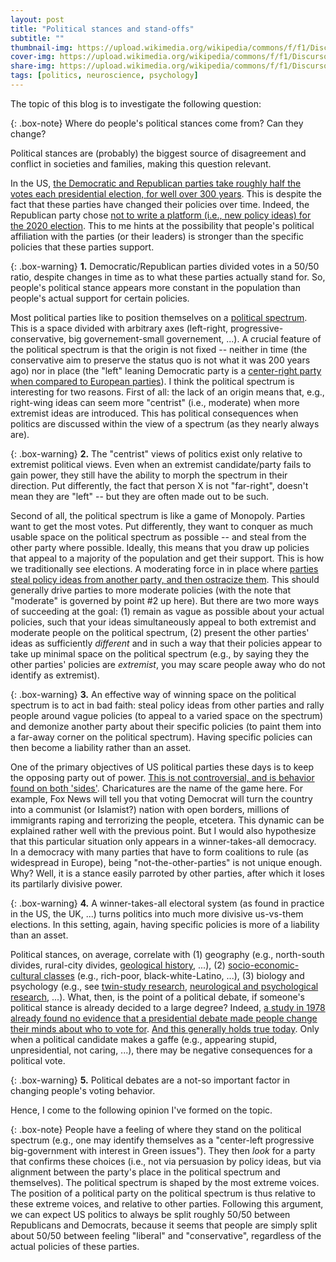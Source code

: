```yaml
---
layout: post
title: "Political stances and stand-offs"
subtitle: ""
thumbnail-img: https://upload.wikimedia.org/wikipedia/commons/f/f1/Discurso_funebre_pericles.PNG
cover-img: https://upload.wikimedia.org/wikipedia/commons/f/f1/Discurso_funebre_pericles.PNG
share-img: https://upload.wikimedia.org/wikipedia/commons/f/f1/Discurso_funebre_pericles.PNG
tags: [politics, neuroscience, psychology]
---
```


The topic of this blog is to investigate the following question:

{: .box-note}
Where do people's political stances come from? Can they change?

Political stances are (probably) the biggest source of disagreement and conflict in societies and families, making this question relevant.

In the US, [the Democratic and Republican parties take roughly half the votes each presidential election, for well over 300 years](https://upload.wikimedia.org/wikipedia/commons/7/76/PartyVotes-Presidents.png). This is despite the fact that these parties have changed their policies over time. Indeed, the Republican party chose [not to write a platform (i.e., new policy ideas) for the 2020 election](https://www.vox.com/2020/8/24/21399396/republican-convention-platform-2020-2016). This to me hints at the possibility that people's political affiliation with the parties (or their leaders) is stronger than the specific policies that these parties support.

{: .box-warning}
**1.** Democratic/Republican parties divided votes in a 50/50 ratio, despite changes in time as to what these parties actually stand for. So, people's political stance appears more constant in the population than people's actual support for certain policies.

Most political parties like to position themselves on a [political spectrum](https://en.wikipedia.org/wiki/Political_spectrum). This is a space divided with arbitrary axes (left-right, progressive-conservative, big governement-small governement, ...). A crucial feature of the political spectrum is that the origin is not fixed -- neither in time (the conservative aim to preserve the status quo is not what it was 200 years ago) nor in place (the "left" leaning Democratic party is a [center-right party when compared to European parties](https://en.wikipedia.org/wiki/Political_spectrum#Historical_origin_of_the_terms)). I think the political spectrum is interesting for two reasons. First of all: the lack of an origin means that, e.g., right-wing ideas can seem more "centrist" (i.e., moderate) when more extremist ideas are introduced. This has political consequences when politics are discussed within the view of a spectrum (as they nearly always are).

{: .box-warning}
**2.** The "centrist" views of politics exist only relative to extremist political views. Even when an extremist candidate/party fails to gain power, they still have the ability to morph the spectrum in their direction. Put differently, the fact that person X is not "far-right", doesn't mean they are "left" -- but they are often made out to be such. 

Second of all, the political spectrum is like a game of Monopoly. Parties want to get the most votes. Put differently, they want to conquer as much usable space on the political spectrum as possible -- and steal from the other party where possible. Ideally, this means that you draw up policies that appeal to a majority of the population and get their support. This is how we traditionally see elections. A moderating force in in place where [parties steal policy ideas from another party, and then ostracize them](https://www.tandfonline.com/doi/full/10.1080/01402382.2017.1332328). This should generally drive parties to more moderate policies (with the note that "moderate" is governed by point \#2 up here). But there are two more ways of succeeding at the goal: (1) remain as vague as possible about your actual policies, such that your ideas simultaneously appeal to both extremist and moderate people on the political spectrum, (2) present the other parties' ideas as sufficiently *different* and in such a way that their policies appear to take up minimal space on the political spectrum (e.g., by saying they the other parties' policies are *extremist*, you may scare people away who do not identify as extremist).

{: .box-warning}
**3.** An effective way of winning space on the political spectrum is to act in bad faith: steal policy ideas from other parties and rally people around vague policies (to appeal to a varied space on the spectrum) and demonize another party about their specific policies (to paint them into a far-away corner on the political spectrum). Having specific policies can then become a liability rather than an asset.

One of the primary objectives of US political parties these days is to keep the opposing party out of power. [This is not controversial, and is behavior found on both 'sides'](https://democracy.psu.edu/poll-report-archive/americans-not-only-divided-but-baffled-by-what-motivates-their-opponents/). Charicatures are the name of the game here. For example, Fox News will tell you that voting Democrat will turn the country into a communist (or Islamist?) nation with open borders, millions of immigrants raping and terrorizing the people, etcetera. This dynamic can be explained rather well with the previous point. But I would also hypothesize that this particular situation only appears in a winner-takes-all democracy. In a democracy with many parties that have to form coalitions to rule (as widespread in Europe), being "not-the-other-parties" is not unique enough. Why? Well, it is a stance easily parroted by other parties, after which it loses its partilarly divisive power.

{: .box-warning}
**4.** A winner-takes-all electoral system (as found in practice in the US, the UK, ...) turns politics into much more divisive us-vs-them elections. In this setting, again, having specific policies is more of a liability than an asset.

Political stances, on average, correlate with (1) geography (e.g., north-south divides, rural-city divides, [geological history](https://www.forbes.com/sites/davidbressan/2020/11/03/how-us-presidential-elections-are-impacted-by-geology/), ...), (2) [socio-economic-cultural classes](https://www.pewresearch.org/politics/2020/06/02/in-changing-u-s-electorate-race-and-education-remain-stark-dividing-lines/) (e.g., rich-poor, black-white-Latino, ...), (3) biology and psychology (e.g., see [twin-study research](https://www.jstor.org/stable/27754535), [neurological and psychological research](https://neuro.psychiatryonline.org/doi/full/10.1176/appi.neuropsych.16030051), ...). What, then, is the point of a political debate, if someone's political stance is already decided to a large degree? Indeed, [a study in 1978 already found no evidence that a presidential debate made people change their minds about who to vote for](https://www.jstor.org/stable/2110467). [And this generally holds true today](https://journalistsresource.org/studies/politics/elections/presidential-debates-effects-research-roundup/). Only when a political candidate makes a gaffe (e.g., appearing stupid, unpresidential, not caring, ...), there may be negative consequences for a political vote.

{: .box-warning}
**5.** Political debates are a not-so important factor in changing people's voting behavior.

Hence, I come to the following opinion I've formed on the topic.

{: .box-note}
People have a feeling of where they stand on the political spectrum (e.g., one may identify themselves as a "center-left progressive big-government with interest in Green issues"). They then *look* for a party that confirms these choices (i.e., not via persuasion by policy ideas, but via alignment between the party's place in the political spectrum and themselves). The political spectrum is shaped by the most extreme voices. The position of a political party on the political spectrum is thus relative to these extreme voices, and relative to other parties. Following this argument, we can expect US politics to always be split roughly 50/50 between Republicans and Democrats, because it seems that people are simply split about 50/50 between feeling "liberal" and "conservative", regardless of the actual policies of these parties.
